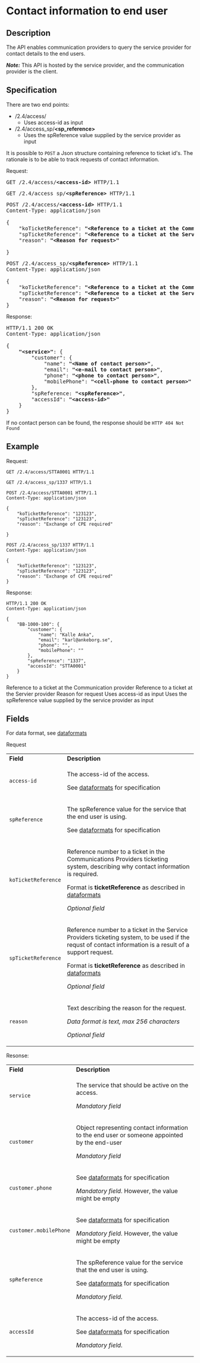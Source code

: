 # Contact information to end user
## Description
The API enables communication providers to query the service provider for contact details to the end users.

***Note:*** This API is hosted by the service provider, and the communication provider is the client.

## Specification

There are two end points:
* /2.4/access/<b><access-id></b>
  - Uses access-id as input
* /2.4/access_sp/<b><sp_reference></b>
  - Uses the spReference value supplied by the service provider as input

It is possible to `POST` a Json structure containing reference to ticket id's.
The rationale is to be able to track requests of contact information.
 

Request:
<pre>
GET /2.4/access/<b>&lt;access-id&gt;</b> HTTP/1.1
</pre>

<pre>
GET /2.4/access_sp/<b>&lt;spReference&gt;</b> HTTP/1.1
</pre>

<pre>
POST /2.4/access/<b>&lt;access-id&gt;</b> HTTP/1.1
Content-Type: application/json

{
    "koTicketReference": <b>"&lt;Reference to a ticket at the Communication provider&gt;"</b>,
    "spTicketReference": <b>"&lt;Reference to a ticket at the Servier provider&gt;"</b>,
    "reason": <b>"&lt;Reason for request&gt;"</b>

}
</pre>
<pre>
POST /2.4/access_sp/<b>&lt;spReference&gt;</b> HTTP/1.1
Content-Type: application/json

{
    "koTicketReference": <b>"&lt;Reference to a ticket at the Communication provider&gt;"</b>,
    "spTicketReference": <b>"&lt;Reference to a ticket at the Servier provider&gt;"</b>,
    "reason": <b>"&lt;Reason for request&gt;"</b>
}
</pre>

Response:
<pre>
HTTP/1.1 200 OK
Content-Type: application/json

{
    <b>"&lt;service&gt;"</b>: {
        "customer": {
            "name": <b>"&lt;Name of contact person&gt;"</b>,
            "email": <b>"&lt;e-mail to contact person&gt;"</b>,
            "phone": <b>"&lt;phone to contact person&gt;"</b>,
            "mobilePhone": <b>"&lt;cell-phone to contact person&gt;"</b>
        },
        "spReference: <b>"&lt;spReference&gt;"</b>,
        "accessId": <b>"&lt;access-id&gt;"</b> 
    }
}
</pre>


If no contact person can be found, the response should be `HTTP 404 Not Found`


## Example
Request:
```http
GET /2.4/access/STTA0001 HTTP/1.1
```

```http
GET /2.4/access_sp/1337 HTTP/1.1
```

```http
POST /2.4/access/STTA0001 HTTP/1.1
Content-Type: application/json

{
    "koTicketReference": "123123",
    "spTicketReference": "123123",
    "reason": "Exchange of CPE required"

}
```
```http
POST /2.4/access_sp/1337 HTTP/1.1
Content-Type: application/json

{
    "koTicketReference": "123123",
    "spTicketReference": "123123",
    "reason": "Exchange of CPE required"
}
```

Response:
```http
HTTP/1.1 200 OK
Content-Type: application/json

{
    "BB-1000-100": {
        "customer": {
            "name": "Kalle Anka",
            "email": "karl@ankeborg.se",
            "phone": "",
            "mobilePhone": ""
        },
        "spReference": "1337",
        "accessId": "STTA0001" 
    }
}
```
Reference to a ticket at the Communication provider
Reference to a ticket at the Servier provider
Reason for request
Uses access-id as input
Uses the spReference value supplied by the service provider as input

## Fields

For data format, see [dataformats](dataformats.md)

Request
<table>
    <tbody>
        <tr>
            <td><strong>Field</strong></td>
            <td><strong>Description</strong></td>
        </tr>
        <tr>
            <td>
                <code>access-id</code>
            </td>
            <td>
                <p>The access-id of the access. </p>
                <p>See <a href=dataformats.md>dataformats</a> for specification</p>
            </td>
        </tr>
        <tr>
            <td>
                <code>spReference</code>
            </td>
            <td>
                <p>The spReference value for the service that the end user is using.</p>
                <p>See <a href=dataformats.md>dataformats</a> for specification</p>
            </td>
        </tr>
        <tr>
            <td>
                <code>koTicketReference</code>
            </td>
            <td>
                <p>Reference number to a ticket in the Communications Providers ticketing system, describing why contact information is required.</p>
                <p>Format is <b>ticketReference</b> as described in <a href=dataformats.md>dataformats</a></p>                
                <p><em>Optional field</em</p>
            </td>
        </tr>
        <tr>
            <td>
                <code>spTicketReference</code>
            </td>
            <td>
                <p>Reference number to a ticket in the Service Providers ticketing system, to be used if the requst of contact information is a result of a support request.</p>
                <p>Format is <b>ticketReference</b> as described in <a href=dataformats.md>dataformats</a></p>                
                <p><em>Optional field</em</p>
            </td>
        </tr>
        <tr>
            <td>
                <code>reason</code>
            </td>
            <td>
                <p>Text describing the reason for the request.</p>
                <p><em>Data format is text, max 256 characters</em></p>
                <p><em>Optional field</em</p>
            </td>
        </tr>
    </tbody>
</table

Resonse:
<table>
    <tbody>
        <tr>
            <td><strong>Field</strong></td>
            <td><strong>Description</strong></td>
        </tr>
        <tr>
            <td>
                <code>service</code>
            </td>
            <td>
                <p>The service that should be active on the access.</p>
                <p><em>Mandatory field</em></p>
            </td>
        </tr>
        <tr>
            <td>
                <code>customer</code>
            </td>
            <td>
                <p>Object representing contact information to the end user or someone appointed by the end-user</p>
                <p><em>Mandatory field</em></p>
            </td>
        </tr>
        <tr>
            <td>
                <code>customer.phone</code>
            </td>
            <td>
                <p>See <a href=dataformats.md>dataformats</a> for specification</p>
                <p><em>Mandatory field</em>. However, the value might be empty</p>
            </td>
        </tr>
        <tr>
            <td>
                <code>customer.mobilePhone</code>
            </td>
            <td>
                <p>See <a href=dataformats.md>dataformats</a> for specification</p>
                <p><em>Mandatory field</em>. However, the value might be empty</p>
            </td>
        </tr>
        <tr>
            <td>
                <code>spReference</code>
            </td>
            <td>
                <p>The spReference value for the service that the end user is using.</p>
                <p>See <a href=dataformats.md>dataformats</a> for specification</p>
                <p><em>Mandatory field</em>.</p>
            </td>
        </tr>
        <tr>
            <td>
                <code>accessId</code>
            </td>
            <td>
                <p>The access-id of the access. </p>
                <p>See <a href=dataformats.md>dataformats</a> for specification</p>
                <p><em>Mandatory field</em>. </p>
            </td>
        </tr>
    </tbody>
</table>



